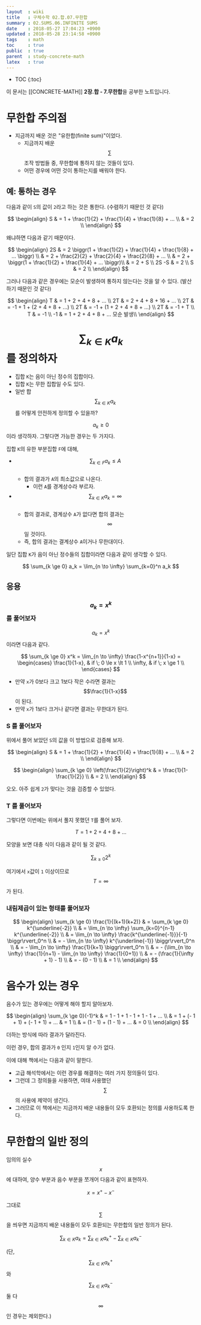 ```yaml
---
layout  : wiki
title   : 구체수학 02.합.07.무한합
summary : 02.SUMS.06.INFINITE SUMS
date    : 2018-05-27 17:04:23 +0900
updated : 2018-05-28 23:14:58 +0900
tags    : math
toc     : true
public  : true
parent  : study-concrete-math
latex   : true
---
```

* TOC
{:toc}

이 문서는 [[CONCRETE-MATH]] **2장.합 - 7.무한합**을 공부한 노트입니다.

# 무한합 주의점

* 지금까지 배운 것은 "유한합(finite sum)"이었다.
    * 지금까지 배운 $$\sum$$ 조작 방법들 중, 무한합에 통하지 않는 것들이 있다.
    * 어떤 경우에 어떤 것이 통하는지를 배워야 한다.

## 예: 통하는 경우

다음과 같이 `S`의 값이 `2`라고 하는 것은 통한다.
(수렴하기 때문인 것 같다)

$$
\begin{align}
S   & = 1 + \frac{1}{2} + \frac{1}{4} + \frac{1}{8} + ... \\
    & = 2 \\
\end{align}
$$

왜냐하면 다음과 같기 때문이다.

$$
\begin{align}
2S  & = 2 \biggr(1 + \frac{1}{2} + \frac{1}{4} + \frac{1}{8} + ... \biggr) \\
    & = 2 + \frac{2}{2} + \frac{2}{4} + \frac{2}{8} + ... \\
    & = 2 + \biggr(1 + \frac{1}{2} + \frac{1}{4} + ... \biggr)\\
    & = 2 + S \\
2S -S & = 2 \\
S   & = 2 \\
\end{align}
$$

그러나 다음과 같은 경우에는 모순이 발생하여 통하지 않는다는 것을 알 수 있다.
(발산하기 때문인 것 같다)

$$
\begin{align}
T   & = 1 + 2 + 4 + 8 + ... \\
2T  & = 2 + 4 + 8 + 16 + ... \\
2T  & = -1 + 1 + (2 + 4 + 8 + ...) \\
2T  & = -1 + (1 + 2 + 4 + 8 + ...) \\
2T  & = -1 + T \\
T   & = -1 \\
-1  & = 1 + 2 + 4 + 8 + ... 모순 발생\\
\end{align}
$$

# $$\sum_{k \in K} a_k$$를 정의하자

* 집합 `K`는 음이 아닌 정수의 집합이다.
* 집합 `K`는 무한 집합일 수도 있다.
* 일반 합 $$\sum_{k \in K} a_k$$를 어떻게 안전하게 정의할 수 있을까?

$$a_k \ge 0$$ 이라 생각하자.  그렇다면 가능한 경우는 두 가지다.

집합 `K`의 유한 부분집합 `F`에 대해,

* $$\sum_{k \in F} a_k \le A$$ &nbsp;
    * 합의 결과가 `A`의 최소값으로 나온다.
        * 이런 `A`를 경계상수라 부르자.
* $$\sum_{k \in K} a_k = \infty $$ &nbsp;
    * 합의 결과로, 경계상수 `A`가 없다면 합의 결과는 $$\infty$$일 것이다.
    * 즉, 합의 결과는 결계상수 `A`이거나 무한대이다.


일단 집합 `K`가 음이 아닌 정수들의 집합이라면 다음과 같이 생각할 수 있다.

$$
\sum_{k \ge 0} a_k = \lim_{n \to \infty} \sum_{k=0}^n a_k
$$

## 응용

### $$a_k = x^k$$ 를 풀어보자

$$a_k = x^k$$ 이라면 다음과 같다.

$$
\sum_{k \ge 0} x^k = \lim_{n \to \infty} \frac{1-x^{n+1}}{1-x} =
\begin{cases}
    \frac{1}{1-x},  & if \; 0 \le x \lt 1 \\
    \infty,         & if \; x \ge 1 \\
\end{cases}
$$

* 만약 `x`가 0보다 크고 1보다 작은 수라면 결과는 $$\frac{1}{1-x}$$이 된다.
* 만약 `x`가 1보다 크거나 같다면 결과는 무한대가 된다.

### S 를 풀어보자

위에서 풀어 보았던 `S`의 값을 이 방법으로 검증해 보자.

$$
\begin{align}
S   & = 1 + \frac{1}{2} + \frac{1}{4} + \frac{1}{8} + ... \\
    & = 2 \\
\end{align}
$$

$$
\begin{align}
\sum_{k \ge 0} \left(\frac{1}{2}\right)^k
    & = \frac{1}{1-\frac{1}{2}} \\
    & = 2 \\
\end{align}
$$

오오. 아주 쉽게 `2`가 맞다는 것을 검증할 수 있었다.

### T 를 풀어보자

그렇다면 이번에는 위에서 풀지 못했던 `T`를 풀어 보자.

$$
T = 1 + 2 + 4 + 8 + ...
$$

모양을 보면 대충 식이 다음과 같이 될 것 같다.

$$
\sum_{k \ge 0} 2^k
$$

여기에서 `x`값이 `1` 이상이므로 $$T = \infty$$ 가 된다.

### 내림제곱이 있는 형태를 풀어보자

$$
\begin{align}
\sum_{k \ge 0} \frac{1}{(k+1)(k+2)}
    & = \sum_{k \ge 0} k^{\underline{-2}} \\
    & = \lim_{n \to \infty} \sum_{k=0}^{n-1} k^{\underline{-2}} \\
    & = \lim_{n \to \infty} \frac{k^{\underline{-1}}}{-1} \biggr\rvert_0^n \\
    & = - \lim_{n \to \infty} k^{\underline{-1}} \biggr\rvert_0^n \\
    & = - \lim_{n \to \infty} \frac{1}{k+1} \biggr\rvert_0^n \\
    & = - (\lim_{n \to \infty} \frac{1}{n+1} - \lim_{n \to \infty} \frac{1}{0+1}) \\
    & = - (\frac{1}{\infty + 1} - 1) \\
    & = - (0 - 1) \\
    & = 1 \\
\end{align}
$$

# 음수가 있는 경우

음수가 있는 경우에는 어떻게 해야 할지 알아보자.

$$
\begin{align}
\sum_{k \ge 0}(-1)^k & = 1 - 1 + 1 - 1 + 1 - 1 + ... \\
    & =  1 + (- 1 + 1) + (- 1 + 1) + ... & = 1 \\
    & =  (1 - 1) + (1 - 1) + ... & = 0 \\
\end{align}
$$

더하는 방식에 따라 결과가 달라진다.

이런 경우, 합의 결과가 `0` 인지 `1`인지 알 수가 없다.

이에 대해 책에서는 다음과 같이 말한다.

* 고급 해석학에서는 이런 경우를 해결하는 여러 가지 정의들이 있다.
* 그런데 그 정의들을 사용하면, 여태 사용했던 $$\sum$$의 사용에 제약이 생긴다.
* 그러므로 이 책에서는 지금까지 배운 내용들이 모두 호환되는 정의를 사용하도록 한다.


# 무한합의 일반 정의

임의의 실수 $$x$$에 대하여, 양수 부분과 음수 부분을 쪼개어 다음과 같이 표현하자.

$$
x = x^+ - x^-
$$

그대로 $$\sum$$을 씌우면 지금까지 배운 내용들이 모두 호환되는 무한합의 일반 정의가 된다.

$$
\sum_{k \in K} a_k = \sum_{k \in K}a_k^+ - \sum_{k \in K} a_k^-
$$

(단, $$ \sum_{k \in K}a_k^+ $$와 $$ \sum_{k \in K}a_k^- $$ 둘 다 $$\infty$$인 경우는 제외한다.)
